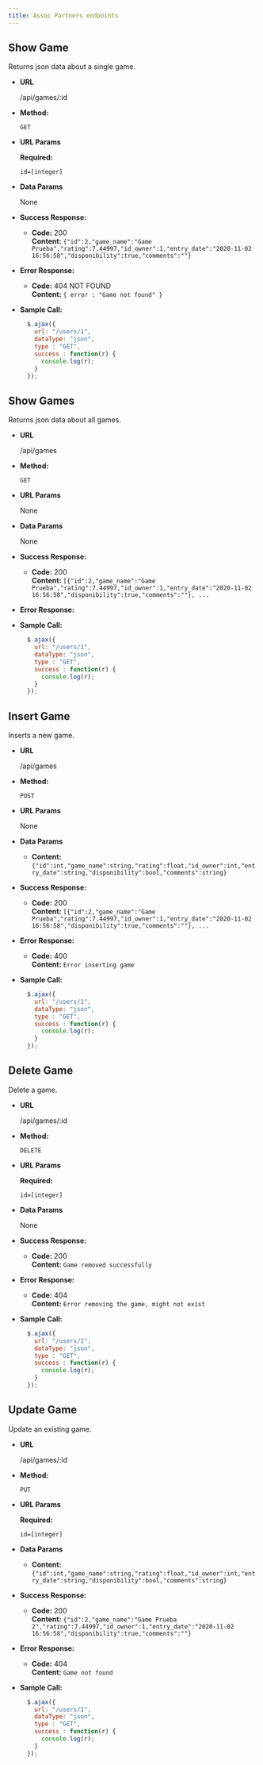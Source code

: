 ```yaml
---
title: Assoc Partners endpoints
---
```


## Show Game

  Returns json data about a single game.

* **URL**

  /api/games/:id

* **Method:**

  `GET`
  
*  **URL Params**

   **Required:**
 
   `id=[integer]`

* **Data Params**

  None

* **Success Response:**

  * **Code:** 200 <br />
    **Content:** `{"id":2,"game_name":"Game Prueba","rating":7.44997,"id_owner":1,"entry_date":"2020-11-02 16:56:58","disponibility":true,"comments":""}`
 
* **Error Response:**

  * **Code:** 404 NOT FOUND <br />
    **Content:** `{ error : "Game not found" }`

* **Sample Call:**

  ```javascript
    $.ajax({
      url: "/users/1",
      dataType: "json",
      type : "GET",
      success : function(r) {
        console.log(r);
      }
    });
  ```

  

## Show Games

  Returns json data about all games.

* **URL**

  /api/games

* **Method:**

  `GET`
  
*  **URL Params**
 
   None

* **Data Params**

  None

* **Success Response:**

  * **Code:** 200 <br />
    **Content:** `[{"id":2,"game_name":"Game Prueba","rating":7.44997,"id_owner":1,"entry_date":"2020-11-02 16:56:58","disponibility":true,"comments":""}, ...`
 
* **Error Response:**

* **Sample Call:**

  ```javascript
    $.ajax({
      url: "/users/1",
      dataType: "json",
      type : "GET",
      success : function(r) {
        console.log(r);
      }
    });
  ```

## Insert Game

  Inserts a new game.

* **URL**

  /api/games

* **Method:**

  `POST`
  
*  **URL Params**
 
   None

* **Data Params**

  *
    **Content:** `{"id":int,"game_name":string,"rating":float,"id_owner":int,"entry_date":string,"disponibility":bool,"comments":string}`
 

* **Success Response:**

  * **Code:** 200 <br />
    **Content:** `[{"id":2,"game_name":"Game Prueba","rating":7.44997,"id_owner":1,"entry_date":"2020-11-02 16:56:58","disponibility":true,"comments":""}, ...`
 
* **Error Response:**

  * **Code:** 400 <br />
    **Content:** `Error inserting game`

* **Sample Call:**

  ```javascript
    $.ajax({
      url: "/users/1",
      dataType: "json",
      type : "GET",
      success : function(r) {
        console.log(r);
      }
    });
  ```

## Delete Game

  Delete a game.

* **URL**

  /api/games/:id

* **Method:**

  `DELETE`
  
*  **URL Params**
 
   **Required:**
 
   `id=[integer]`

* **Data Params**

  None

* **Success Response:**

  * **Code:** 200 <br />
    **Content:** `Game removed successfully`
 
* **Error Response:**

  * **Code:** 404 <br />
    **Content:** `Error removing the game, might not exist`

* **Sample Call:**

  ```javascript
    $.ajax({
      url: "/users/1",
      dataType: "json",
      type : "GET",
      success : function(r) {
        console.log(r);
      }
    });
  ```

## Update Game

  Update an existing game.

* **URL**

  /api/games/:id

* **Method:**

  `PUT`
  
*  **URL Params**
 
   **Required:**
 
   `id=[integer]`

* **Data Params**

  *
    **Content:** `{"id":int,"game_name":string,"rating":float,"id_owner":int,"entry_date":string,"disponibility":bool,"comments":string}`
 

* **Success Response:**

  * **Code:** 200 <br />
    **Content:** `{"id":2,"game_name":"Game Prueba 2","rating":7.44997,"id_owner":1,"entry_date":"2020-11-02 16:56:58","disponibility":true,"comments":""}`
 
* **Error Response:**

  * **Code:** 404 <br />
    **Content:** `Game not found`

* **Sample Call:**

  ```javascript
    $.ajax({
      url: "/users/1",
      dataType: "json",
      type : "GET",
      success : function(r) {
        console.log(r);
      }
    });
  ```
